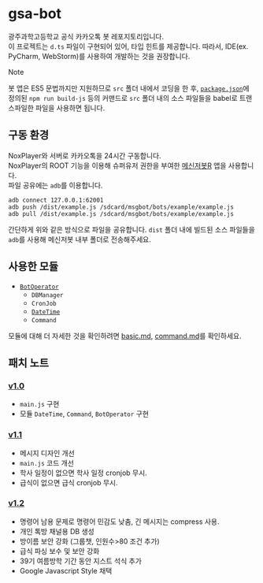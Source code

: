 # gsa-bot

광주과학고등학교 공식 카카오톡 봇 레포지토리입니다.  
이 프로젝트는 `d.ts` 파일이 구현되어 있어, 타입 힌트를 제공합니다. 따라서, IDE(ex. PyCharm, WebStorm)를 사용하여 개발하는 것을 권장합니다.

> [!NOTE]
> 봇 앱은 ES5 문법까지만 지원하므로 `src` 폴더 내에서 코딩을 한 후, [`package.json`](package.json)에 정의된 `npm run build-js` 등의 커맨드로 `src` 폴더 내의 소스 파일들을 babel로 트랜스파일한 파일을 사용하면 됩니다.

## 구동 환경

NoxPlayer와 서버로 카카오톡을 24시간 구동합니다.  
NoxPlayer의 ROOT 기능을 이용해 슈퍼유저 권한을 부여한 [메신저봇R](https://play.google.com/store/apps/details?id=com.xfl.msgbot) 앱을 사용합니다.  
파일 공유에는 `adb`를 이용합니다.

```shell
adb connect 127.0.0.1:62001
adb push /dist/example.js /sdcard/msgbot/bots/example/example.js
adb pull /dist/example.js /sdcard/msgbot/bots/example/example.js
```

간단하게 위와 같은 방식으로 파일을 공유합니다. `dist` 폴더 내에 빌드된 소스 파일들을 `adb`를 사용해 메신저봇 내부 폴더로 전송해주세요.

## 사용한 모듈
- [`BotOperator`](https://github.com/essentialib/BotOperator)
  - `DBManager`
  - `CronJob`
  - [`DateTime`](https://github.com/essentialib/datetime)
  - `Command`

모듈에 대해 더 자세한 것을 확인하려면 [basic.md](https://github.com/essentialib/BotOperator/blob/main/markdown/basic.md), [command.md](https://github.com/essentialib/BotOperator/blob/main/markdown/command.md)를 확인하세요.

## 패치 노트

### [v1.0](https://github.com/GSAStudentCouncil/gsa-bot/releases/tag/v1.0)
  - `main.js` 구현
  - 모듈 `DateTime`, `Command`, `BotOperator` 구현

### [v1.1](https://github.com/GSAStudentCouncil/gsa-bot/releases/tag/v1.1)
  - 메시지 디자인 개선
  - `main.js` 코드 개선
  - 학사 일정이 없으면 학사 일정 cronjob 무시.
  - 급식이 없으면 급식 cronjob 무시.

### [v1.2](https://github.com/GSAStudentCouncil/gsa-bot/releases/tag/v1.2)
  - 명령어 남용 문제로 명령어 민감도 낮춤, 긴 메시지는 compress 사용.
  - 개인 톡방 채널용 DB 생성
  - 방이름 보안 강화 (그룹챗, 인원수>80 조건 추가)
  - 급식 파싱 보수 및 보안 강화
  - 39기 여름방학 기간 동안 지스트 석식 추가
  - Google Javascript Style 채택

